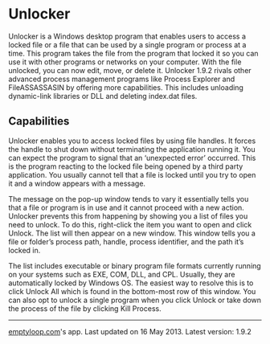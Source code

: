 # Unlocker
Unlocker is a Windows desktop program that enables users to access a locked file or a file that can be used by a single program or process at a time. This program takes the file from the program that locked it so you can use it with other programs or networks on your computer. With the file unlocked, you can now edit, move, or delete it. Unlocker 1.9.2 rivals other advanced process management programs like Process Explorer and FileASSASSASIN by offering more capabilities. This includes unloading dynamic-link libraries or DLL and deleting index.dat files. 

## Capabilities
Unlocker enables you to access locked files by using file handles. It forces the handle to shut down without terminating the application running it. You can expect the program to signal that an ‘unexpected error’ occurred. This is the program reacting to the locked file being opened by a third party application. You usually cannot tell that a file is locked until you try to open it and a window appears with a message.

The message on the pop-up window tends to vary it essentially tells you that a file or program is in use and it cannot proceed with a new action. Unlocker prevents this from happening by showing you a list of files you need to unlock. To do this, right-click the item you want to open and click Unlock. The list will then appear on a new window. This window tells you a file or folder’s process path, handle, process identifier, and the path it’s locked in. 

The list includes executable or binary program file formats currently running on your systems such as EXE, COM, DLL, and CPL. Usually, they are automatically locked by Windows OS. The easiest way to resolve this is to click Unlock All which is found in the bottom-most row of this window. You can also opt to unlock a single program when you click Unlock or take down the process of the file by clicking Kill Process. 

---
[emptyloop.com](http://unlocker.emptyloop.com)'s app. Last updated on 16 May 2013. Latest version: 1.9.2
